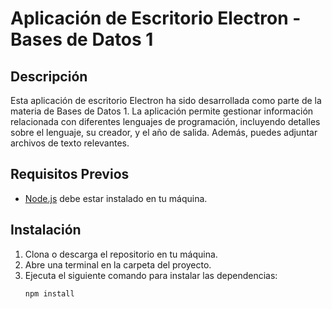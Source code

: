 # Aplicación de Escritorio Electron - Bases de Datos 1

## Descripción
Esta aplicación de escritorio Electron ha sido desarrollada como parte de la materia de Bases de Datos 1. La aplicación permite gestionar información relacionada con diferentes lenguajes de programación, incluyendo detalles sobre el lenguaje, su creador, y el año de salida. Además, puedes adjuntar archivos de texto relevantes.

## Requisitos Previos
- [Node.js](https://nodejs.org/) debe estar instalado en tu máquina.

## Instalación
1. Clona o descarga el repositorio en tu máquina.
2. Abre una terminal en la carpeta del proyecto.
3. Ejecuta el siguiente comando para instalar las dependencias:
   ```bash
   npm install
